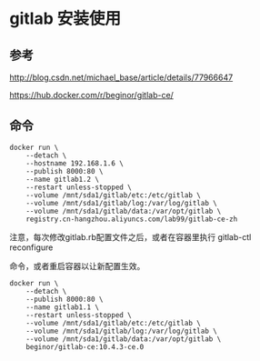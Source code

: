 # gitlab 安装使用

## 参考

http://blog.csdn.net/michael_base/article/details/77966647

https://hub.docker.com/r/beginor/gitlab-ce/

## 命令

```
docker run \
    --detach \
    --hostname 192.168.1.6 \
    --publish 8000:80 \
    --name gitlab1.2 \
    --restart unless-stopped \
    --volume /mnt/sda1/gitlab/etc:/etc/gitlab \
    --volume /mnt/sda1/gitlab/log:/var/log/gitlab \
    --volume /mnt/sda1/gitlab/data:/var/opt/gitlab \
    registry.cn-hangzhou.aliyuncs.com/lab99/gitlab-ce-zh
```

注意，每次修改gitlab.rb配置文件之后，或者在容器里执行
gitlab-ctl reconfigure

命令，或者重启容器以让新配置生效。

```
docker run \
    --detach \
    --publish 8000:80 \
    --name gitlab1.1 \
    --restart unless-stopped \
    --volume /mnt/sda1/gitlab/etc:/etc/gitlab \
    --volume /mnt/sda1/gitlab/log:/var/log/gitlab \
    --volume /mnt/sda1/gitlab/data:/var/opt/gitlab \
    beginor/gitlab-ce:10.4.3-ce.0
```
